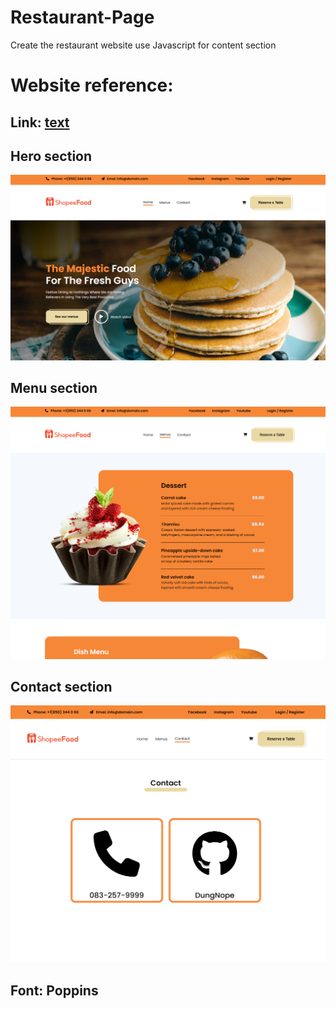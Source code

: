 # Restaurant-Page

Create the restaurant website use Javascript for content section


# Website reference:
##  Link: [text](https://winsfolio.net/html/foodio/index.html)

## Hero section
![alt text](image.png)

## Menu section
![alt text](image-1.png)

## Contact section
![alt text](image-2.png)

## Font: Poppins